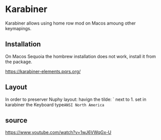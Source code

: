 # Karabiner

Karabiner allows using home row mod on Macos amoung other keymapings.

## Installation

On Macos Sequoia the hombrew installation does not work, install it from the
package.

<https://karabiner-elements.pqrs.org/>

## Layout

In order to preserver Nuphy layout:
havign the tilde: \` next to 1. set in karabiner the Keyboard type`ANSI North America`

## source

<https://www.youtube.com/watch?v=1wJ6VWqGx-U>
